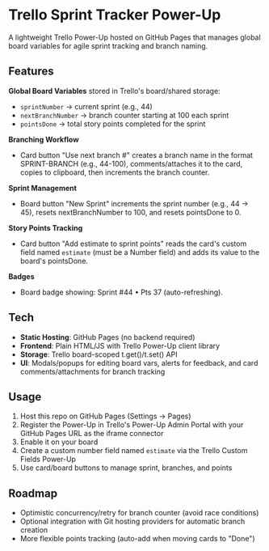 # Trello Sprint Tracker Power-Up

A lightweight Trello Power-Up hosted on GitHub Pages that manages global board variables for agile sprint tracking and branch naming.

## Features

**Global Board Variables** stored in Trello's board/shared storage:
- `sprintNumber` → current sprint (e.g., 44)
- `nextBranchNumber` → branch counter starting at 100 each sprint
- `pointsDone` → total story points completed for the sprint

**Branching Workflow**
- Card button "Use next branch #" creates a branch name in the format SPRINT-BRANCH (e.g., 44-100), comments/attaches it to the card, copies to clipboard, then increments the branch counter.

**Sprint Management**
- Board button "New Sprint" increments the sprint number (e.g., 44 → 45), resets nextBranchNumber to 100, and resets pointsDone to 0.

**Story Points Tracking**
- Card button "Add estimate to sprint points" reads the card's custom field named `estimate` (must be a Number field) and adds its value to the board's pointsDone.

**Badges**
- Board badge showing: Sprint #44 • Pts 37 (auto-refreshing).

## Tech

- **Static Hosting**: GitHub Pages (no backend required)
- **Frontend**: Plain HTML/JS with Trello Power-Up client library
- **Storage**: Trello board-scoped t.get()/t.set() API
- **UI**: Modals/popups for editing board vars, alerts for feedback, and card comments/attachments for branch tracking

## Usage

1. Host this repo on GitHub Pages (Settings → Pages)
2. Register the Power-Up in Trello's Power-Up Admin Portal with your GitHub Pages URL as the iframe connector
3. Enable it on your board
4. Create a custom number field named `estimate` via the Trello Custom Fields Power-Up
5. Use card/board buttons to manage sprint, branches, and points

## Roadmap

- Optimistic concurrency/retry for branch counter (avoid race conditions)
- Optional integration with Git hosting providers for automatic branch creation
- More flexible points tracking (auto-add when moving cards to "Done")
